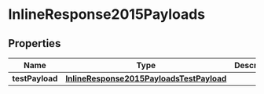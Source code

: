 
# InlineResponse2015Payloads

## Properties
Name | Type | Description | Notes
------------ | ------------- | ------------- | -------------
**testPayload** | [**InlineResponse2015PayloadsTestPayload**](InlineResponse2015PayloadsTestPayload.md) |  |  [optional]



